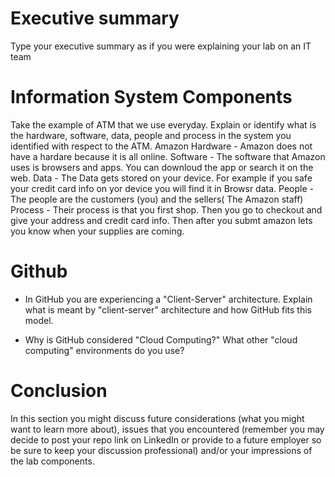 
# Executive summary
Type your executive summary as if you were explaining your lab on an IT team

# Information System Components  

Take the example of ATM that we use everyday. Explain or identify what is the hardware, software, data, people and process in the system you identified with respect to the ATM.
Amazon
Hardware - Amazon does not have a hardare because it is all online.
Software - The software that Amazon uses is browsers and apps. You can downloud the app or search it on the web.
Data - The Data gets stored on your device. For example if you safe your credit card info on yor device you will find it in Browsr data.
People - The people are the customers (you) and the sellers( The Amazon staff)
Process - Their process is that you first shop. Then you go to checkout and give your address and credit card info. Then after you submt amazon lets you know when your supplies are coming.

# Github

* In GitHub you are experiencing a "Client-Server" architecture.  Explain what is meant by "client-server" architecture and how GitHub fits this model. 

* Why is GitHub considered "Cloud Computing?" What other "cloud computing" environments do you use?

# Conclusion
In this section you might discuss future considerations (what you might want to learn more about), issues that you encountered (remember you may decide to post your repo link on LinkedIn or provide to a future employer so be sure to keep your discussion professional) and/or your impressions of the lab components.
